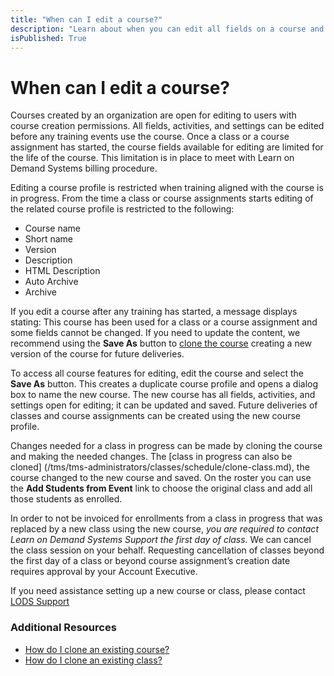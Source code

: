```yaml
---
title: "When can I edit a course?"
description: "Learn about when you can edit all fields on a course and editing restrictions in place for courses. Information is also available on cloning a course to use for upcoming training and support for courses used in a class that is in progress."
isPublished: True
---
```


# When can I edit a course?

Courses created by an organization are open for editing to users with course creation permissions. All fields, activities, and settings can be edited before any training events use the course. Once a class or a course assignment has started, the course fields available for editing are limited for the life of the course. This limitation is in place to meet with Learn on Demand Systems billing procedure.

Editing a course profile is restricted when training aligned with the course is in progress. From the time a class or course assignments starts editing of the related course profile is restricted to the following:
* Course name
* Short name 
* Version
* Description
* HTML Description
* Auto Archive
* Archive

If you edit a course after any training has started, a message displays stating: This course has been used for a class or a course assignment and some fields cannot be changed. If you need to update the content, we recommend using the **Save As** button to [clone the course](/tms/tms-administratots/courses-and-activities/overall/clone-course.md) creating a new version of the course for future deliveries.

To access all course features for editing, edit the course and select the **Save As** button. This creates a duplicate course profile and opens a dialog box to name the new course. The new course has all fields, activities, and settings open for editing; it can be updated and saved. Future deliveries of classes and course assignments can be created using the new course profile.

Changes needed for a class in progress can be made by cloning the course and making the needed changes. The [class in progress can also be cloned] (/tms/tms-administrators/classes/schedule/clone-class.md), the course changed to the new course and saved. On the roster you can use the **Add Students from Event** link to choose the original class and add all those students as enrolled. 

In order to not be invoiced for enrollments from a class in progress that was replaced by a new class using the new course, _you are required to contact Learn on Demand Systems Support the first day of class._ We can cancel the class session on your behalf. Requesting cancellation of classes beyond the first day of a class or beyond course assignment’s creation date requires approval by your Account Executive.

If you need assistance setting up a new course or class, please contact [LODS Support](http://www.learnondemandsystems.com/customer-support/)

### Additional Resources

- [How do I clone an existing course?](/tms/tms-administrators/courses-and-activities/overall/clone-course.md)
- [How do I clone an existing class?](/tms/tms-administrators/classes/schedule/clone-class.md)



